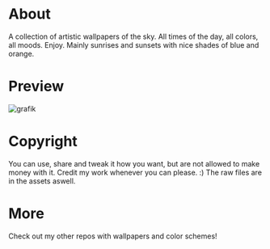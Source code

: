 # About
A collection of artistic wallpapers of the sky. All times of the day, all colors, all moods. Enjoy.
Mainly sunrises and sunsets with nice shades of blue and orange.

# Preview
![grafik](https://github.com/gluckgluckwasserbauch/lucy-in-the-sky-with-pixels/assets/99470494/1ee5c293-50da-42ec-87a3-3f085189124d)


# Copyright
You can use, share and tweak it how you want, but are not allowed to make money with it. Credit my work whenever you can please. :)
The raw files are in the assets aswell.

# More
Check out my other repos with wallpapers and color schemes!
